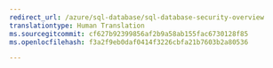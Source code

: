 ```yaml
---
redirect_url: /azure/sql-database/sql-database-security-overview
translationtype: Human Translation
ms.sourcegitcommit: cf627b92399856af2b9a58ab155fac6730128f85
ms.openlocfilehash: f3a2f9eb0daf0414f3226cbfa21b7603b2a80536

--- 
```



<!--HONumber=Dec16_HO4-->


